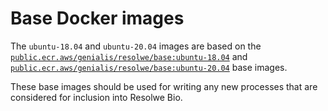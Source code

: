 # Base Docker images

The `ubuntu-18.04` and `ubuntu-20.04` images are based on the
[`public.ecr.aws/genialis/resolwe/base:ubuntu-18.04`](https://gallery.ecr.aws/genialis/resolwe/base) and
[`public.ecr.aws/genialis/resolwe/base:ubuntu-20.04`](https://gallery.ecr.aws/genialis/resolwe/base) base
images.

These base images should be used for writing any new processes that are
considered for inclusion into Resolwe Bio.
